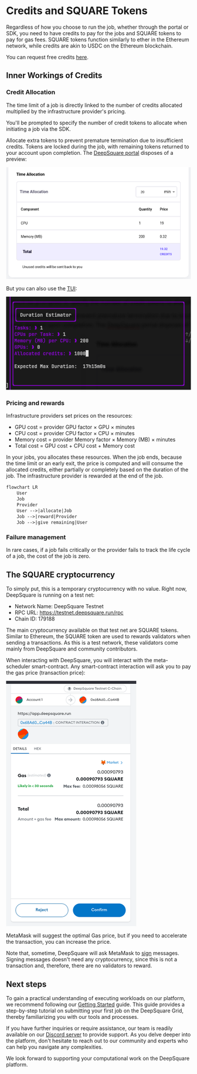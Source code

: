 # Credits and SQUARE Tokens

Regardless of how you choose to run the job, whether through the portal or SDK, you need to have credits to pay for the jobs and SQUARE tokens to pay for gas fees. SQUARE tokens function similarly to ether in the Ethereum network, while credits are akin to USDC on the Ethereum blockchain.

You can request free credits [here](https://share-eu1.hsforms.com/18lhtQBNNTVWVRXCm7t-83Aev6gi).

## Inner Workings of Credits

### Credit Allocation

The time limit of a job is directly linked to the number of credits allocated multiplied by the infrastructure provider's pricing.

You'll be prompted to specify the number of credit tokens to allocate when initiating a job via the SDK.

Allocate extra tokens to prevent premature termination due to insufficient credits. Tokens are locked during the job, with remaining tokens returned to your account upon completion. The [DeepSquare portal](https://app.deepsquare.run) disposes of a preview:

![image-20240111155434458](./07-credits-token.assets/image-20240111155434458.png)

But you can also use the [TUI](/workflow/cli/overview):

![image-20240111155657560](./07-credits-token.assets/image-20240111155657560.png)

### Pricing and rewards

Infrastructure providers set prices on the resources:

- GPU cost = provider GPU factor × GPU × minutes
- CPU cost = provider CPU factor × CPU × minutes
- Memory cost = provider Memory factor × Memory (MB) × minutes
- Total cost = GPU cost + CPU cost + Memory cost

In your jobs, you allocates these resources. When the job ends, because the time limit or an early exit, the price is computed and will consume the allocated credits, either partially or completely based on the duration of the job. The infrastructure provider is rewarded at the end of the job.

```mermaid
flowchart LR
	User
	Job
	Provider
	User -->|allocate|Job
	Job -->|reward|Provider
	Job -->|give remaining|User
```

### Failure management

In rare cases, if a job fails critically or the provider fails to track the life cycle of a job, the cost of the job is zero.

## The SQUARE cryptocurrency

To simply put, this is a temporary cryptocurrency with no value. Right now, DeepSquare is running on a test net:

- Network Name: DeepSquare Testnet
- RPC URL: https://testnet.deepsquare.run/rpc
- Chain ID: 179188

The main cryptocurrency available on that test net are SQUARE tokens. Similar to Ethereum, the SQUARE token are used to rewards validators when sending a transactions. As this is a test network, these validators come mainly from DeepSquare and community contributors.

When interacting with DeepSquare, you will interact with the meta-scheduler smart-contract. Any smart-contract interaction will ask you to pay the gas price (transaction price):

![image-20240111160436642](./07-credits-token.assets/image-20240111160436642.e.png)

MetaMask will suggest the optimal Gas price, but if you need to accelerate the transaction, you can increase the price.

Note that, sometime, DeepSquare will ask MetaMask to [sign](https://en.wikipedia.org/wiki/Digital_signature) messages. Signing messages doesn't need any cryptocurrency, since this is not a transaction and, therefore, there are no validators to reward.

## Next steps

To gain a practical understanding of executing workloads on our platform, we recommend following our [Getting Started](/workflow/getting-started/introduction) guide. This guide provides a step-by-step tutorial on submitting your first job on the DeepSquare Grid, thereby familiarizing you with our tools and processes.

If you have further inquiries or require assistance, our team is readily available on our [Discord server](https://discord.gg/rDaWwNfxfg) to provide support. As you delve deeper into the platform, don't hesitate to reach out to our community and experts who can help you navigate any complexities.

We look forward to supporting your computational work on the DeepSquare platform.
